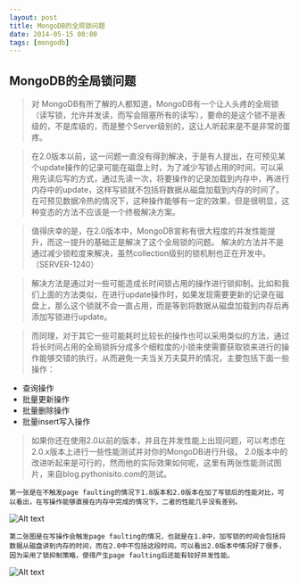 ```yaml
---
layout: post
title: MongoDB的全局锁问题
date: 2014-05-15 00:00
tags: [mongodb]
---
```


## MongoDB的全局锁问题


> 对
MongoDB有所了解的人都知道，MongoDB有一个让人头疼的全局锁（读写锁，允许并发读，而写会阻塞所有的读写），要命的是这个锁不是表级的，不是库级的，而是整个Server级别的，这让人听起来是不是非常的蛋疼。

> 在2.0版本以前，这一问题一直没有得到解决，于是有人提出，在可预见某个update操作的记录可能在磁盘上时，为了减少写锁占用的时间，可以采用先读后写的方式，通过先读一次，将要操作的记录加载到内存中，再进行内存中的update，这样写锁就不包括将数据从磁盘加载到内存的时间了。
在可预见数据冷热的情况下，这种操作能够有一定的效果，但是很明显，这种变态的方法不应该是一个终极解决方案。

> 值得庆幸的是，在2.0版本中，MongoDB宣称有很大程度的并发性能提升，而这一提升的基础正是解决了这个全局锁的问题。
解决的方法并不是通过减少锁粒度来解决，虽然collection级别的锁机制也正在开发中。（SERVER-1240）

> 解决方法是通过对一些可能造成长时间锁占用的操作进行锁抑制。比如和我们上面的方法类似，在进行update操作时，如果发现需要更新的记录在磁盘上，那么这个锁就不会一直占用，而是等到将数据从磁盘加载到内存后再添加写锁进行update。

> 而同理，对于其它一些可能耗时比较长的操作也可以采用类似的方法，通过将长时间占用的全局锁拆分成多个细粒度的小锁来使需要获取锁来进行的操作能够交错的执行，从而避免一夫当关万夫莫开的情况，主要包括下面一些操作：

- 查询操作
- 批量更新操作
- 批量删除操作
- 批量insert写入操作


> 如果你还在使用2.0以前的版本，并且在并发性能上出现问题，可以考虑在2.0.x版本上进行一些性能测试并对你的MongoDB进行升级。
2.0版本中的改进听起来是可行的，然而他的实际效果如何呢，这里有两张性能测试图片，来自blog.pythonisito.com的测试。

`第一张是在不触发page faulting的情况下1.8版本和2.0版本在加了写锁后的性能对比，可以看出，在写操作能够直接在内存中完成的情况下，二者的性能几乎没有差别。`

![Alt text](http://pic.yupoo.com/iammutex/BEa0XTSA/medium.jpg)

`第二张图是在写操作会触发page faulting的情况，也就是在1.8中，加写锁的时间会包括将数据从磁盘讲到内存的时间，而在2.0中不包括这段时间。可以看出2.0版本中情况好了很多，因为采用了锁抑制策略，使得产生page faulting后还能有较好并发性能。`

![Alt text](http://pic.yupoo.com/iammutex/BEa0XwZj/medium.jpg)